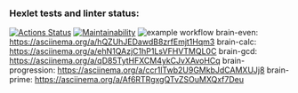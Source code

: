 ### Hexlet tests and linter status:
[![Actions Status](https://github.com/pisarevdmitry/frontend-project-lvl1/workflows/hexlet-check/badge.svg)](https://github.com/pisarevdmitry/frontend-project-lvl1/actions)
[![Maintainability](https://api.codeclimate.com/v1/badges/a99a88d28ad37a79dbf6/maintainability)](https://codeclimate.com/github/codeclimate/codeclimate/maintainability)
![example workflow](https://github.com/pisarevdmitry/frontend-project-lvl1/actions/workflows/main.yml/badge.svg)
brain-even:  https://asciinema.org/a/hQZUhJEDawdB8zrfEmjt1Hqm3
brain-calc:  https://asciinema.org/a/ehN1QAzjC1hP1LsVFHVTMQL0C
brain-gcd:  https://asciinema.org/a/qD85TytHFXCM4ykCJvXAvoHCq
brain-progression: https://asciinema.org/a/ccr1lTwb2U9GMkbJdCAMXUJj8
brain-prime: https://asciinema.org/a/Af6RTRgxgQTvZSOuMXQxf7Deu